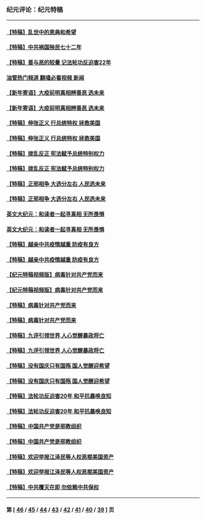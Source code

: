 ### 纪元评论：纪元特稿
---
#### [【特稿】乱世中的恩典和希望](../../pages/nsc424/n13734687.md?06270330) 
#### [【特稿】中共祸国殃民七十二年](../../pages/nsc424/n13272607.md?06270330) 
#### [【特稿】善与恶的较量 记法轮功反迫害22年](../../pages/nsc424/n13086597.md?06270330) 
#### [油管热门频道 翻墙必看视频 新闻](ok?06270330)
#### [【新年寄语】大疫前明真相辨善恶 选未来](../../pages/nsc424/n12660855.md?06270330) 
#### [【新年寄语】大疫前明真相辨善恶 选未来](../../pages/nsc424/n12660855.md?06270330) 
#### [【特稿】伸张正义 行总统特权 拯救美国](../../pages/nsc424/n12616806.md?06270330) 
#### [【特稿】伸张正义 行总统特权 拯救美国](../../pages/nsc424/n12616806.md?06270330) 
#### [【特稿】拨乱反正 宪法赋予总统特别权力](../../pages/nsc424/n12598306.md?06270330) 
#### [【特稿】拨乱反正 宪法赋予总统特别权力](../../pages/nsc424/n12598306.md?06270330) 
#### [【特稿】正邪相争 大选分左右 人民选未来](../../pages/nsc424/n12545208.md?06270330) 
#### [【特稿】正邪相争 大选分左右 人民选未来](../../pages/nsc424/n12545208.md?06270330) 
#### [英文大纪元：和读者一起寻真相 无所畏惧](../../pages/nsc424/n12542027.md?06270330) 
#### [英文大纪元：和读者一起寻真相 无所畏惧](../../pages/nsc424/n12542027.md?06270330) 
#### [【特稿】越亲中共疫情越重 防疫有良方](../../pages/nsc424/n12042989.md?06270330) 
#### [【特稿】越亲中共疫情越重 防疫有良方](../../pages/nsc424/n12042989.md?06270330) 
#### [【纪元特稿视频版】病毒针对共产党而来](../../pages/nsc424/n11977328.md?06270330) 
#### [【纪元特稿视频版】病毒针对共产党而来](../../pages/nsc424/n11977328.md?06270330) 
#### [【特稿】病毒针对共产党而来](../../pages/nsc424/n11928818.md?06270330) 
#### [【特稿】病毒针对共产党而来](../../pages/nsc424/n11928818.md?06270330) 
#### [【特稿】九评引领世界 人心觉醒暴政将亡](../../pages/nsc424/n11660496.md?06270330) 
#### [【特稿】九评引领世界 人心觉醒暴政将亡](../../pages/nsc424/n11660496.md?06270330) 
#### [【特稿】没有国庆只有国殇 国人觉醒迎希望](../../pages/nsc424/n11549354.md?06270330) 
#### [【特稿】没有国庆只有国殇 国人觉醒迎希望](../../pages/nsc424/n11549354.md?06270330) 
#### [【特稿】法轮功反迫害20年 和平抗暴唤良知](../../pages/nsc424/n11389135.md?06270330) 
#### [【特稿】法轮功反迫害20年 和平抗暴唤良知](../../pages/nsc424/n11389135.md?06270330) 
#### [【特稿】中国共产党是邪教组织](../../pages/nsc424/n11355551.md?06270330) 
#### [【特稿】中国共产党是邪教组织](../../pages/nsc424/n11355551.md?06270330) 
#### [【特稿】欢迎举报江泽民等人权恶棍美国资产](../../pages/nsc424/n11303040.md?06270330) 
#### [【特稿】欢迎举报江泽民等人权恶棍美国资产](../../pages/nsc424/n11303040.md?06270330) 
#### [【特稿】中共覆灭在即 勿依赖中共保权](../../pages/nsc424/n11278510.md?06270330) 

---
#### 第 [ [46](./46.md?06270330) / [45](./45.md?06270330) / [44](./44.md?06270330) / [43](./43.md?06270330) / [42](./42.md?06270330) / [41](./41.md?06270330) / [40](./40.md?06270330) / [39](./39.md?06270330) ] 页

